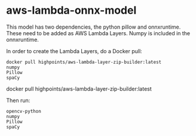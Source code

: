 # aws-lambda-onnx-model

This model has two dependencies, the python pillow and onnxruntime. These need to be added as AWS Lambda Layers. Numpy is included in the onnxruntime. 

In order to create the Lambda Layers, do a Docker pull:


    docker pull highpoints/aws-lambda-layer-zip-builder:latest  
    numpy
    Pillow
    spaCy


  docker pull highpoints/aws-lambda-layer-zip-builder:latest

Then run:



    opencv-python  
    numpy
    Pillow
    spaCy



